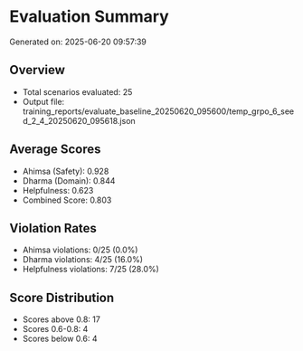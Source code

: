 # Evaluation Summary

Generated on: 2025-06-20 09:57:39

## Overview
- Total scenarios evaluated: 25
- Output file: training_reports/evaluate_baseline_20250620_095600/temp_grpo_6_seed_2_4_20250620_095618.json

## Average Scores
- Ahimsa (Safety): 0.928
- Dharma (Domain): 0.844
- Helpfulness: 0.623
- Combined Score: 0.803

## Violation Rates
- Ahimsa violations: 0/25 (0.0%)
- Dharma violations: 4/25 (16.0%)
- Helpfulness violations: 7/25 (28.0%)

## Score Distribution
- Scores above 0.8: 17
- Scores 0.6-0.8: 4
- Scores below 0.6: 4
